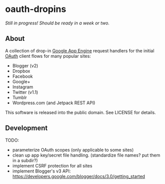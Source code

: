 oauth-dropins
=============

_Still in progress! Should be ready in a week or two._

About
---

A collection of drop-in [Google App Engine](https://appengine.google.com/)
request handlers for the initial [OAuth](http://oauth.net/) client flows for
many popular sites:

* Blogger (v2)
* Dropbox
* Facebook
* Google+
* Instagram
* Twitter (v1.1)
* Tumblr
* Wordpress.com (and Jetpack REST API)

This software is released into the public domain. See LICENSE for details.


Development
---
TODO:
* parameterize OAuth scopes (only applicable to some sites)
* clean up app key/secret file handling. (standardize file names? put them in a
  subdir?)
* implement CSRF protection for all sites
* implement Blogger's v3 API:
  https://developers.google.com/blogger/docs/3.0/getting_started
